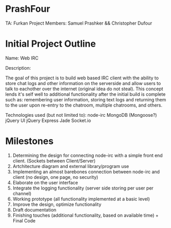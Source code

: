 PrashFour
=========

TA: Furkan
Project Members: Samuel Prashker && Christopher Dufour

Initial Project Outline
=======================

Name: Web IRC

Description:

The goal of this project is to build web based IRC client with the ability to store chat logs and other information on
the serverside and allow users to talk to eachother over the internet (original idea do not steal). This concept lends
it's self well to additional functionality after the initial build is complete such as: remembering user information,
storing text logs and returning them to the user upon re-entry to the chatroom, multiple chatrooms, and others.

Technologies used (but not limited to):
 node-irc
 MongoDB (Mongoose?)
 jQuery UI
 jQuery
 Express
 Jade
 Socket.io
 
 
Milestones
==========

1. Determining the design for connecting node-irc with a simple front end client. (Sockets between Client/Server)
2. Artchitecture diagram and external library/program use
3. Implementing an almost barebones connection between node-irc and client (no design, one page, no security)
4. Elaborate on the user interface
5. Integrate the logging functionality (server side storing per user per channel)
6. Working prototype (all functionality implemented at a basic level)
7. Improve the design, optimize functionality
8. Draft documentation
9. Finishing touches (additional functionality, based on available time) + Final Code

